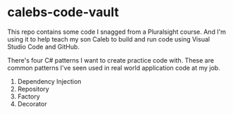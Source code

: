 # calebs-code-vault

This repo contains some code I snagged from a Pluralsight course. And I'm using it to help teach my son Caleb to build and run code using Visual Studio Code and GitHub.

There's four C# patterns I want to create practice code with. These are common patterns I've seen used in real world application code at my job.

1. Dependency Injection
2. Repository
3. Factory
4. Decorator
